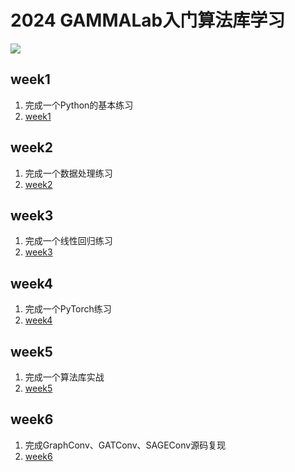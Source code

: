 # 2024 GAMMALab入门算法库学习
![](https://avatars.githubusercontent.com/u/99660257?v=4)



## week1

 1. 完成一个Python的基本练习
 2. [week1](https://colab.research.google.com/drive/1H2FEnCuQYPLNaCh68uxKn6zZFTtt4I-i?usp=sharing)

## week2

 1. 完成一个数据处理练习
 2. [week2](https://colab.research.google.com/drive/1d5UnIRidvHRDXc7UgSG_ijzp_hDrwQwc?usp=sharing)

 ## week3

 1. 完成一个线性回归练习
 2. [week3](https://colab.research.google.com/drive/1pvJgIlpgd_Y7RXC9iC21a1FSAN34pmaj?usp=sharing)
## week4

 1. 完成一个PyTorch练习
 2. [week4](https://colab.research.google.com/drive/1ugClX5nkvA2Jb5Eo5mXJA8_7zxWVN29f?usp=sharing)

## week5


 1. 完成一个算法库实战
 2. [week5](https://colab.research.google.com/drive/1xSMe9xdEN6EziexnhnYghEXIlPbTC9B5?usp=sharing)
## week6

 1. 完成GraphConv、GATConv、SAGEConv源码复现
 2. [week6](https://colab.research.google.com/drive/15zY5UBj39eU7ZUqE-w26SCwQ_kRna8vk?usp=sharing)
